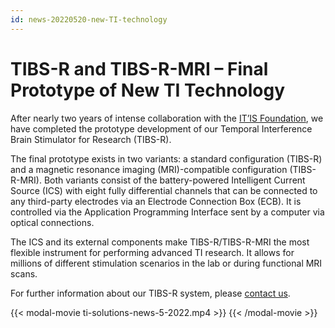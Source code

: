 ```yaml
---
id: news-20220520-new-TI-technology
---
```

# TIBS-R and TIBS-R-MRI – Final Prototype of New TI Technology

After nearly two years of intense collaboration with the [IT’IS Foundation](https://itis.swiss/s/news-events/news/latest-news), we have completed the prototype development of our Temporal Interference Brain Stimulator for Research (TIBS-R).

The final prototype exists in two variants: a standard configuration (TIBS-R) and a magnetic resonance imaging (MRI)-compatible configuration (TIBS-R-MRI). Both variants consist of the battery-powered Intelligent Current Source (ICS) with eight fully differential channels that can be connected to any third-party electrodes via an Electrode Connection Box (ECB). It is controlled via the Application Programming Interface sent by a computer via optical connections.

The ICS and its external components make TIBS-R/TIBS-R-MRI the most flexible instrument for performing advanced TI research. It allows for millions of different stimulation scenarios in the lab or during functional MRI scans.

For further information about our TIBS-R system, please [contact us](mailto:eap@temporalinterference.com).

{{< modal-movie ti-solutions-news-5-2022.mp4 >}}
{{< /modal-movie >}}
